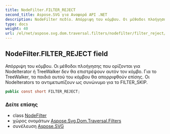 ```yaml
---
title: NodeFilter.FILTER_REJECT
second_title: Aspose.SVG για Αναφορά API .NET
description: NodeFilter πεδίο. Απόρριψη του κόμβου. Οι μέθοδοι πλοήγησης που ορίζονται για NodeIterator ή TreeWalker δεν θα επιστρέψουν αυτόν τον κόμβο. Για το TreeWalker τα παιδιά αυτού του κόμβου θα απορριφθούν επίσης. Οι NodeIterators το αντιμετωπίζουν ως συνώνυμο για το FILTER_SKIP.
type: docs
weight: 40
url: /el/net/aspose.svg.dom.traversal.filters/nodefilter/filter_reject/
---
```

## NodeFilter.FILTER_REJECT field

Απόρριψη του κόμβου. Οι μέθοδοι πλοήγησης που ορίζονται για NodeIterator ή TreeWalker δεν θα επιστρέψουν αυτόν τον κόμβο. Για το TreeWalker, τα παιδιά αυτού του κόμβου θα απορριφθούν επίσης. Οι NodeIterators το αντιμετωπίζουν ως συνώνυμο για το FILTER_SKIP.

```csharp
public const short FILTER_REJECT;
```

### Δείτε επίσης

* class [NodeFilter](../)
* χώρος ονομάτων [Aspose.Svg.Dom.Traversal.Filters](../../nodefilter/)
* συνέλευση [Aspose.SVG](../../../)


